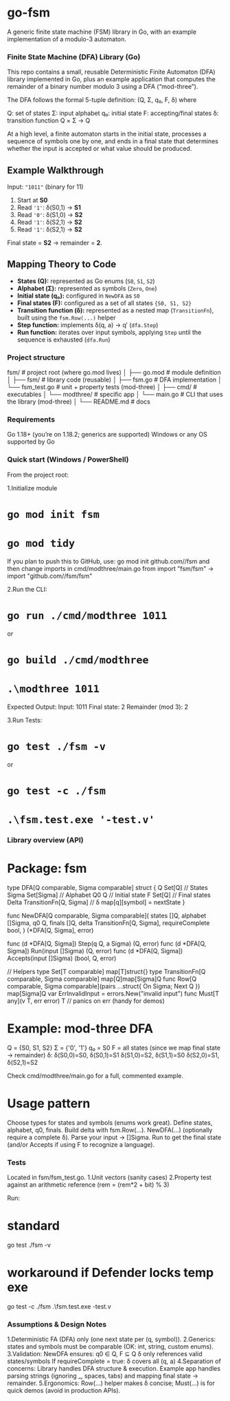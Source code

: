 
# go-fsm
A generic finite state machine (FSM) library in Go, with an example implementation of a modulo-3 automaton.

### Finite State Machine (DFA) Library (Go)

This repo contains a small, reusable Deterministic Finite Automaton (DFA) library implemented in Go, plus an example application that computes the remainder of a binary number modulo 3 using a DFA (“mod-three”).

The DFA follows the formal 5-tuple definition:
(Q, Σ, q₀, F, δ) where

Q: set of states
Σ: input alphabet
q₀: initial state
F: accepting/final states
δ: transition function Q × Σ → Q

At a high level, a finite automaton starts in the initial state, processes a sequence of symbols one by one, and ends in a final state that determines whether the input is accepted or what value should be produced.

## Example Walkthrough

Input: `"1011"` (binary for 11)

1. Start at **S0**
2. Read `'1'`: δ(S0,1) → **S1**
3. Read `'0'`: δ(S1,0) → **S2**
4. Read `'1'`: δ(S2,1) → **S2**
5. Read `'1'`: δ(S2,1) → **S2**

Final state = **S2** → remainder = **2**.

## Mapping Theory to Code

* **States (Q):** represented as Go enums (`S0`, `S1`, `S2`)
* **Alphabet (Σ):** represented as symbols (`Zero`, `One`)
* **Initial state (q₀):** configured in `NewDFA` as `S0`
* **Final states (F):** configured as a set of all states `{S0, S1, S2}`
* **Transition function (δ):** represented as a nested map (`TransitionFn`), built using the `fsm.Row(...)` helper
* **Step function:** implements δ(q, a) → q′ (`dfa.Step`)
* **Run function:** iterates over input symbols, applying `Step` until the sequence is exhausted (`dfa.Run`)


### Project structure

fsm/                          # project root (where go.mod lives)
│
├── go.mod                    # module definition
│
├── fsm/                      # library code (reusable)
│   ├── fsm.go                # DFA implementation
│   └── fsm_test.go           # unit + property tests (mod-three)
│
├── cmd/                      # executables 
│   └── modthree/             # specific app
│       └── main.go           # CLI that uses the library (mod-three)
│
└── README.md                 # docs

### Requirements

Go 1.18+ (you’re on 1.18.2; generics are supported)
Windows or any OS supported by Go


### Quick start (Windows / PowerShell)

From the project root:

1.Initialize module
# `go mod init fsm`
# `go mod tidy`

If you plan to push this to GitHub, use:
go mod init github.com/<yourname>/fsm
and then change imports in cmd/modthree/main.go from
import "fsm/fsm" → import "github.com/<yourname>/fsm/fsm"


2.Run the CLI:
# `go run ./cmd/modthree 1011`
or
# `go build ./cmd/modthree`
# `.\modthree 1011`

Expected Output:
Input: 1011
Final state: 2
Remainder (mod 3): 2

3.Run Tests:
# `go test ./fsm -v`
or
# `go test -c ./fsm`
# `.\fsm.test.exe '-test.v'`



### Library overview (API)

# Package: fsm
type DFA[Q comparable, Sigma comparable] struct {
    Q     Set[Q]                        // States
    Sigma Set[Sigma]                    // Alphabet
    Q0    Q                             // Initial state
    F     Set[Q]                        // Final states
    Delta TransitionFn[Q, Sigma]        // δ map[q][symbol] = nextState
}

func NewDFA[Q comparable, Sigma comparable](
    states []Q,
    alphabet []Sigma,
    q0 Q,
    finals []Q,
    delta TransitionFn[Q, Sigma],
    requireComplete bool,
) (*DFA[Q, Sigma], error)

func (d *DFA[Q, Sigma]) Step(q Q, a Sigma) (Q, error)
func (d *DFA[Q, Sigma]) Run(input []Sigma) (Q, error)
func (d *DFA[Q, Sigma]) Accepts(input []Sigma) (bool, Q, error)

// Helpers
type Set[T comparable] map[T]struct{}
type TransitionFn[Q comparable, Sigma comparable] map[Q]map[Sigma]Q
func Row[Q comparable, Sigma comparable](pairs ...struct{ On Sigma; Next Q }) map[Sigma]Q
var ErrInvalidInput = errors.New("invalid input")
func Must[T any](v T, err error) T  // panics on err (handy for demos)


# Example: mod-three DFA
Q = {S0, S1, S2}
Σ = {'0', '1'}
q₀ = S0
F = all states (since we map final state → remainder)
δ:
δ(S0,0)=S0, δ(S0,1)=S1
δ(S1,0)=S2, δ(S1,1)=S0
δ(S2,0)=S1, δ(S2,1)=S2

Check cmd/modthree/main.go for a full, commented example.

# Usage pattern
Choose types for states and symbols (enums work great).
Define states, alphabet, q0, finals.
Build delta with fsm.Row(...).
NewDFA(...) (optionally require a complete δ).
Parse your input → []Sigma.
Run to get the final state (and/or Accepts if using F to recognize a language).


### Tests

Located in fsm/fsm_test.go.
1.Unit vectors (sanity cases)
2.Property test against an arithmetic reference (rem = (rem*2 + bit) % 3)

Run:
# standard
go test ./fsm -v

# workaround if Defender locks temp exe
go test -c ./fsm
.\fsm.test.exe -test.v


### Assumptions & Design Notes

1.Deterministic FA (DFA) only (one next state per (q, symbol)).
2.Generics: states and symbols must be comparable (OK: int, string, custom enums).
3.Validation: NewDFA ensures:
    q0 ∈ Q, F ⊆ Q
    δ only references valid states/symbols
    If requireComplete = true: δ covers all (q, a)
4.Separation of concerns:
    Library handles DFA structure & execution.
    Example app handles parsing strings (ignoring _, spaces, tabs) and mapping final state → remainder.
5.Ergonomics: Row(...) helper makes δ concise; Must(...) is for quick demos (avoid in production APIs).